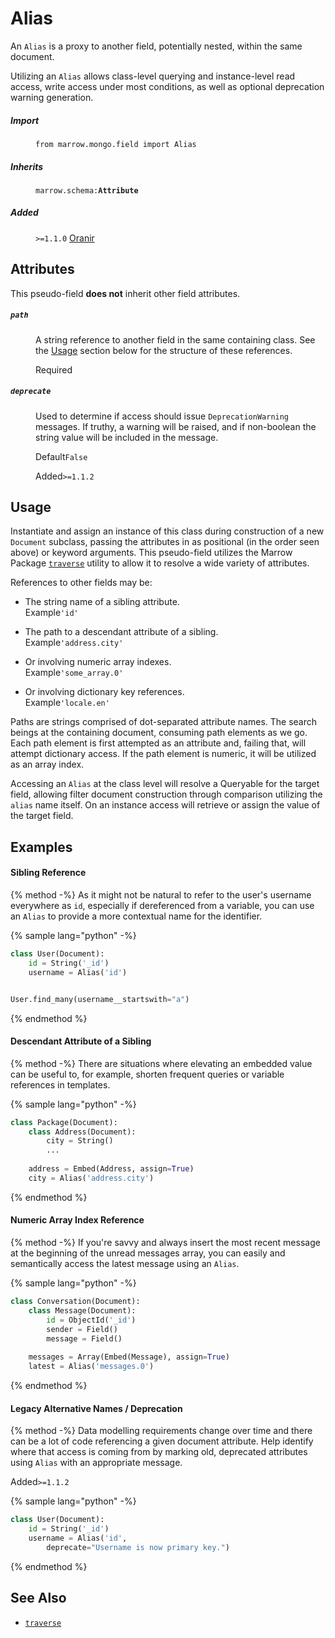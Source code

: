 # Alias

An `Alias` is a proxy to another field, potentially nested, within the same document.

Utilizing an `Alias` allows class-level querying and instance-level read access, write access under most conditions, as well as optional deprecation warning generation.

<dl>
	<dt><h5>Import</h5></dt><dd><p><code>from marrow.mongo.field import Alias</code></p></dd>
	<dt><h5>Inherits</h5></dt><dd><p><code>marrow.schema:<strong>Attribute</strong></code></p></dd>
	<dt><h5>Added</h5></dt><dd><p><code>&gt;=1.1.0</code> <a href="https://github.com/marrow/mongo/releases/tag/1.1.0">Oranir</a></p></dd>
</dl>


## Attributes

This pseudo-field **does not** inherit other field attributes.

<dl>
	<dt><h5><code>path</code></h5></dt><dd>
		<p>A string reference to another field in the same containing class. See the <a href="#usage">Usage</a> section below for the structure of these references.</p>
		<p><label>Required</label></p>
	</dd><dt><h5><code>deprecate</code></h5></dt><dd>
		<p>Used to determine if access should issue <code>DeprecationWarning</code> messages. If truthy, a warning will be raised, and if non-boolean the string value will be included in the message.</p>
		<p><label>Default</label><code>False</code></p>
		<p><label>Added</label><code>&gt;=1.1.2</code></p>
	</dd>
</dl>


## Usage

Instantiate and assign an instance of this class during construction of a new `Document` subclass, passing the attributes in as positional (in the order seen above) or keyword arguments. This pseudo-field utilizes the Marrow Package [`traverse`](https://github.com/marrow/package#4-resolving-object-references) utility to allow it to resolve a wide variety of attributes.

References to other fields may be:

* The string name of a sibling attribute.  
  <label>Example</label><code>'id'</code>

* The path to a descendant attribute of a sibling.  
  <label>Example</label><code>'address.city'</code>

* Or involving numeric array indexes.  
  <label>Example</label><code>'some_array.0'</code>

* Or involving dictionary key references.  
  <label>Example</label><code>'locale.en'</code>

Paths are strings comprised of dot-separated attribute names. The search beings at the containing document, consuming path elements as we go. Each path element is first attempted as an attribute and, failing that, will attempt dictionary access. If the path element is numeric, it will be utilized as an array index.

Accessing an `Alias` at the class level will resolve a Queryable for the target field, allowing filter document construction through comparison utilizing the `alias` name itself. On an instance access will retrieve or assign the value of the target field.


## Examples

#### Sibling Reference

{% method -%}
As it might not be natural to refer to the user's username everywhere as `id`, especially if dereferenced from a variable, you can use an `Alias` to provide a more contextual name for the identifier.

{% sample lang="python" -%}
```python
class User(Document):
	id = String('_id')
	username = Alias('id')


User.find_many(username__startswith="a")
```
{% endmethod %}


#### Descendant Attribute of a Sibling

{% method -%}
There are situations where elevating an embedded value can be useful to, for example, shorten frequent queries or variable references in templates.

{% sample lang="python" -%}
```python
class Package(Document):
	class Address(Document):
		city = String()
		...
	
	address = Embed(Address, assign=True)
	city = Alias('address.city')
```
{% endmethod %}


#### Numeric Array Index Reference

{% method -%}
If you're savvy and always insert the most recent message at the beginning of the unread messages array, you can easily and semantically access the latest message using an `Alias`.

{% sample lang="python" -%}
```python
class Conversation(Document):
	class Message(Document):
		id = ObjectId('_id')
		sender = Field()
		message = Field()
	
	messages = Array(Embed(Message), assign=True)
	latest = Alias('messages.0')
```
{% endmethod %}


#### Legacy Alternative Names / Deprecation

{% method -%}
Data modelling requirements change over time and there can be a lot of code referencing a given document attribute. Help identify where that access is coming from by marking old, deprecated attributes using `Alias` with an appropriate message.

<label>Added</label><code>&gt;=1.1.2</code>


{% sample lang="python" -%}
```python
class User(Document):
	id = String('_id')
	username = Alias('id',
		deprecate="Username is now primary key.")
```
{% endmethod %}


## See Also

* [`traverse`](https://github.com/marrow/package#4-resolving-object-references)
